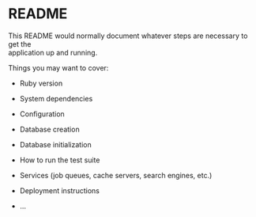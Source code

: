 # README
    
This README would normally document whatever steps are necessary to get the  
application up and running.

Things you may want to cover:  

* Ruby version  

* System dependencies    
  
* Configuration  

* Database creation  

* Database initialization

* How to run the test suite

* Services (job queues, cache servers, search engines, etc.)

* Deployment instructions

* ...
